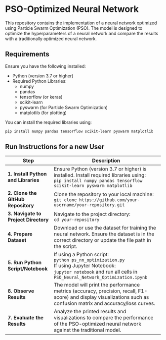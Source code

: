 
# PSO-Optimized Neural Network

This repository contains the implementation of a neural network optimized using Particle Swarm Optimization (PSO). The model is designed to optimize the hyperparameters of a neural network and compare the results with a traditionally optimized neural network.

## Requirements

Ensure you have the following installed:

- Python (version 3.7 or higher)
- Required Python Libraries:
    - numpy
    - pandas
    - tensorflow (or keras)
    - scikit-learn
    - pyswarm (for Particle Swarm Optimization)
    - matplotlib (for plotting)

You can install the required libraries using:

```bash
pip install numpy pandas tensorflow scikit-learn pyswarm matplotlib
```

## Run Instructions for a new User

| **Step**                            | **Description**                                                                                                                                              |
|-------------------------------------|--------------------------------------------------------------------------------------------------------------------------------------------------------------|
| **1. Install Python and Libraries** | Ensure Python (version 3.7 or higher) is installed. Install required libraries using: <br> `pip install numpy pandas tensorflow scikit-learn pyswarm matplotlib` |
| **2. Clone the GitHub Repository**  | Clone the repository to your local machine: <br> `git clone https://github.com/your-username/your-repository.git`                                              |
| **3. Navigate to Project Directory**| Navigate to the project directory: <br> `cd your-repository`                                                                                                 |
| **4. Prepare Dataset**              | Download or use the dataset for training the neural network. Ensure the dataset is in the correct directory or update the file path in the script.            |
| **5. Run Python Script/Notebook**   | If using a Python script: <br> `python ps_nn_optimization.py` <br> If using Jupyter Notebook: <br> `jupyter notebook` and run all cells in `PSO_Neural_Network_Optimization.ipynb` |
| **6. Observe Results**              | The model will print the performance metrics (accuracy, precision, recall, F1-score) and display visualizations such as confusion matrix and accuracy/loss curves. |
| **7. Evaluate the Results**         | Analyze the printed results and visualizations to compare the performance of the PSO-optimized neural network against the traditional model.                    |

